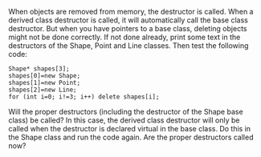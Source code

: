 When objects are removed from memory, the destructor is called. When a derived class destructor is called, it will automatically call the base class destructor. But when you have pointers to a base class, deleting objects might not be done correctly. If not done already, print some text in the destructors of the Shape, Point and Line classes. Then test the following code:

	Shape* shapes[3];
	shapes[0]=new Shape;
	shapes[1]=new Point;
	shapes[2]=new Line;
	for (int i=0; i!=3; i++) delete shapes[i];
	
Will the proper destructors (including the destructor of the Shape base class) be called? In this case, the derived class destructor will only be called when the destructor is declared virtual in the base class. Do this in the Shape class and run the code again. Are the proper destructors called now?